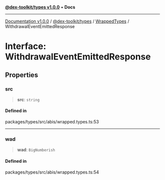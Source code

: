 [**@dex-toolkit/types v1.0.0**](../../../README.md) • **Docs**

***

[Documentation v1.0.0](../../../../../packages.md) / [@dex-toolkit/types](../../../README.md) / [WrappedTypes](../README.md) / WithdrawalEventEmittedResponse

# Interface: WithdrawalEventEmittedResponse

## Properties

### src

> **src**: `string`

#### Defined in

packages/types/src/abis/wrapped.types.ts:53

***

### wad

> **wad**: `BigNumberish`

#### Defined in

packages/types/src/abis/wrapped.types.ts:54
